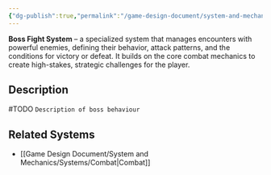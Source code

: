 ```yaml
---
{"dg-publish":true,"permalink":"/game-design-document/system-and-mechanics/systems/boss-fight/"}
---
```


**Boss Fight System** – a specialized system that manages encounters with powerful enemies, defining their behavior, attack patterns, and the conditions for victory or defeat. It builds on the core combat mechanics to create high-stakes, strategic challenges for the player.
## Description
#TODO `Description of boss behaviour`

## Related Systems
- [[Game Design Document/System and Mechanics/Systems/Combat\|Combat]]